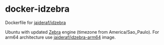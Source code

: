 # docker-idzebra
Dockerfile for [jaideraf/idzebra](https://hub.docker.com/r/jaideraf/idzebra)

Ubuntu with updated [Zebra](https://www.indexdata.com/resources/software/zebra/) engine (timezone from America/Sao_Paulo). For arm64 architecture use [jaideraf/idzebra-arm64](https://hub.docker.com/r/jaideraf/idzebra-arm64) image.
